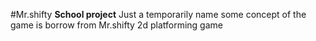 #Mr.shifty
<b>School project</b>
Just a temporarily name
some concept of the game is borrow from Mr.shifty
2d platforming game

